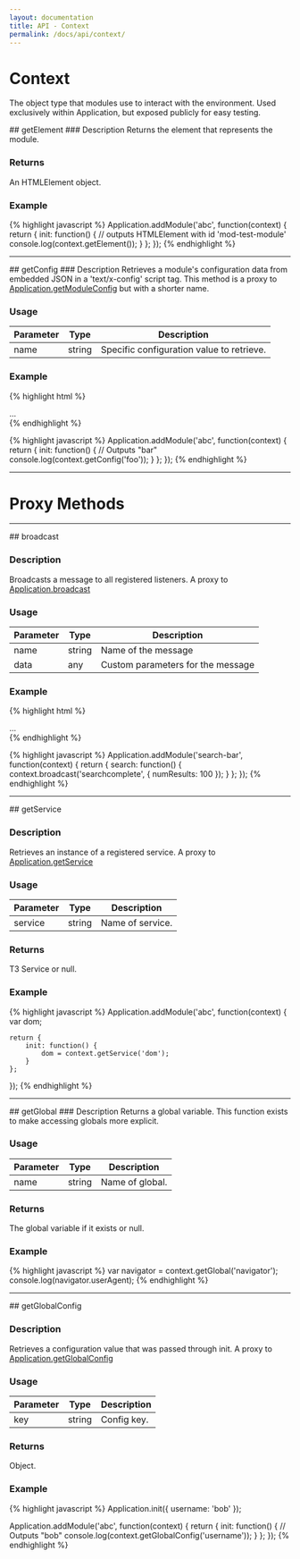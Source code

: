 ```yaml
---
layout: documentation
title: API - Context
permalink: /docs/api/context/
---
```


# Context
The object type that modules use to interact with the environment.
Used exclusively within Application, but exposed publicly for easy testing.

<div class="anchor" id="getElement"></div>
## getElement
### Description
Returns the element that represents the module.

### Returns
An HTMLElement object.

### Example
{% highlight javascript %}
Application.addModule('abc', function(context) {
	return {
		init: function() {
			// outputs HTMLElement with id 'mod-test-module'
			console.log(context.getElement());
		}
	};
});
{% endhighlight %}

<hr class="separator">

<div class="anchor" id="getConfig"></div>
## getConfig
### Description
Retrieves a module's configuration data from embedded JSON in a 'text/x-config' script tag.
This method is a proxy to <a href="../application/#getModuleConfig">Application.getModuleConfig</a> but with a shorter name.

### Usage
<table class="table table-striped">
	<thead>
		<tr>
			<th>Parameter</th>
			<th>Type</th>
			<th>Description</th>
		</tr>
	</thead>
	<tbody>
		<tr>
			<td class="optional">name</td>
			<td>string</td>
			<td>Specific configuration value to retrieve.</td>
		</tr>
	</tbody>
</table>

### Example
{% highlight html %}
<div id="mod-test-module" data-module="test-module">
	<script type="text/x-config">{"foo": "bar"}</script>
	...
</div>
{% endhighlight %}

{% highlight javascript %}
Application.addModule('abc', function(context) {
	return {
		init: function() {
			// Outputs "bar"
			console.log(context.getConfig('foo'));
		}
	};
});
{% endhighlight %}

<hr class="separator">

# Proxy Methods

<hr class="separator">

<div class="anchor" id="broadcast"></div>
## broadcast

### Description
Broadcasts a message to all registered listeners. A proxy to <a href="../application/#broadcast">Application.broadcast</a>

### Usage
<table class="table table-striped">
	<thead>
		<tr>
			<th>Parameter</th>
			<th>Type</th>
			<th>Description</th>
		</tr>
	</thead>
	<tbody>
		<tr>
			<td class="required">name</td>
			<td>string</td>
			<td>Name of the message</td>
		</tr>
		<tr>
			<td class="optional">data</td>
			<td>any</td>
			<td>Custom parameters for the message</td>
		</tr>
	</tbody>
</table>

### Example
{% highlight html %}
<div id="mod-search-bar" data-module="search-bar">
	...
</div>
{% endhighlight %}

{% highlight javascript %}
Application.addModule('search-bar', function(context) {
	return {
		search: function() {
			context.broadcast('searchcomplete', {
				numResults: 100
			});
		}
	};
});
{% endhighlight %}

<hr class="separator">

<div class="anchor" id="getService"></div>
## getService

### Description
Retrieves an instance of a registered service.
A proxy to <a href="../application/#getService">Application.getService</a>

### Usage
<table class="table table-striped">
	<thead>
		<tr>
			<th>Parameter</th>
			<th>Type</th>
			<th>Description</th>
		</tr>
	</thead>
	<tbody>
		<tr>
			<td class="required">service</td>
			<td>string</td>
			<td>Name of service.</td>
		</tr>
	</tbody>
</table>

### Returns
T3 Service or null.

### Example
{% highlight javascript %}
Application.addModule('abc', function(context) {
	var dom;

	return {
		init: function() {
			dom = context.getService('dom');
		}
	};
});
{% endhighlight %}

<hr class="separator">

<div class="anchor" id="getGlobal"></div>
## getGlobal
### Description
Returns a global variable. This function exists to make accessing globals more explicit.

### Usage
<table class="table table-striped">
	<thead>
		<tr>
			<th>Parameter</th>
			<th>Type</th>
			<th>Description</th>
		</tr>
	</thead>
	<tbody>
		<tr>
			<td class="required">name</td>
			<td>string</td>
			<td>Name of global.</td>
		</tr>
	</tbody>
</table>

### Returns
The global variable if it exists or null.


### Example
{% highlight javascript %}
var navigator = context.getGlobal('navigator');
console.log(navigator.userAgent);
{% endhighlight %}

<hr class="separator">

<div class="anchor" id="getGlobalConfig"></div>
## getGlobalConfig

### Description
Retrieves a configuration value that was passed through init.
A proxy to  <a href="../application/#getGlobalConfig">Application.getGlobalConfig</a>

### Usage
<table class="table table-striped">
	<thead>
		<tr>
			<th>Parameter</th>
			<th>Type</th>
			<th>Description</th>
		</tr>
	</thead>
	<tbody>
		<tr>
			<td class="required">key</td>
			<td>string</td>
			<td>Config key.</td>
		</tr>
	</tbody>
</table>

### Returns
Object.

### Example
{% highlight javascript %}
Application.init({
	username: 'bob'
});

Application.addModule('abc', function(context) {
	return {
		init: function() {
			// Outputs "bob"
			console.log(context.getGlobalConfig('username'));
		}
	};
});
{% endhighlight %}
